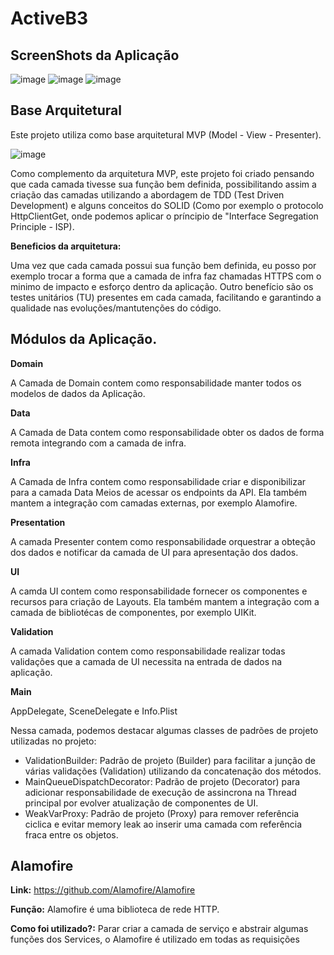 # ActiveB3

## ScreenShots da Aplicação

![image](https://i.ibb.co/mHdXrfD/1.png)
![image](https://i.ibb.co/cwZNhv1/2.png)
![image](https://i.ibb.co/f174KXK/3.png)

## Base Arquitetural


Este projeto utiliza como base arquitetural MVP (Model - View - Presenter). 

![image](https://i.ibb.co/6gqzZhk/Active-B3-Clean-Architecture-drawio-1.png)

Como complemento da arquitetura MVP, este projeto foi criado pensando que cada camada tivesse sua função bem definida, possibilitando assim a criação das camadas utilizando a abordagem de TDD (Test Driven Development) e alguns conceitos do SOLID (Como por exemplo o protocolo HttpClientGet, onde podemos aplicar o príncipio de "Interface Segregation Principle - ISP).

**Beneficios da arquitetura:**

Uma vez que cada camada possui sua função bem definida, eu posso por exemplo trocar a forma que a camada de infra faz chamadas HTTPS com o minimo de impacto e esforço dentro da aplicação. Outro benefício são os testes unitários (TU) presentes em cada camada, facilitando e garantindo a qualidade nas evoluções/mantutenções do código.


## Módulos da Aplicação. 


**Domain**

A Camada de Domain contem como responsabilidade manter todos os modelos de dados da Aplicação. 

**Data**

A Camada de Data contem como responsabilidade obter os dados de forma remota integrando com a camada de infra.

**Infra**

A Camada de Infra contem como responsabilidade criar e disponibilizar para a camada Data Meios de acessar os endpoints da API. Ela também mantem a integração com camadas externas, por exemplo Alamofire.

**Presentation**

A camada Presenter contem como responsabilidade orquestrar a obteção dos dados e notificar da camada de UI para apresentação dos dados.

**UI**

A camda UI contem como responsabilidade fornecer os componentes e recursos para criação de Layouts. Ela também mantem a integração com a camada de bibliotécas de componentes, por exemplo UIKit.

**Validation**

A camada Validation contem como responsabilidade realizar todas validações que a camada de UI necessita na entrada de dados na aplicação.

**Main**

AppDelegate, SceneDelegate e Info.Plist

Nessa camada, podemos destacar algumas classes de padrões de projeto utilizadas no projeto:

- ValidationBuilder: Padrão de projeto (Builder) para facilitar a junção de várias validações (Validation) utilizando da concatenação dos métodos.
- MainQueueDispatchDecorator: Padrão de projeto (Decorator) para adicionar responsabilidade de execução de assincrona na Thread principal por evolver atualização de componentes de UI.
- WeakVarProxy: Padrão de projeto (Proxy) para remover referência ciclica e evitar memory leak ao inserir uma camada com referência fraca entre os objetos.

## Alamofire

**Link:** https://github.com/Alamofire/Alamofire

**Função:** Alamofire é uma biblioteca de rede HTTP.

**Como foi utilizado?:** Parar criar a camada de serviço e abstrair algumas funções dos Services, o Alamofire é utilizado em todas as requisições

